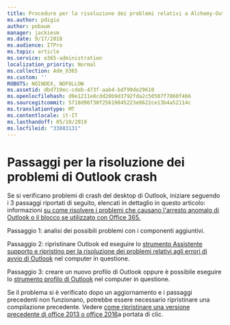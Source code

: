 ```yaml
---
title: Procedure per la risoluzione dei problemi relativi a Alchemy-Outlook
ms.author: pdigia
author: pebaum
manager: jackiesm
ms.date: 9/17/2018
ms.audience: ITPro
ms.topic: article
ms.service: o365-administration
localization_priority: Normal
ms.collection: Adm_O365
ms.custom: ''
ROBOTS: NOINDEX, NOFOLLOW
ms.assetid: dbd710ec-cdeb-473f-aab4-bdf99de29610
ms.openlocfilehash: d0e1211e8cdd20b9d3792fda2c50507f7860f466
ms.sourcegitcommit: 5718d96f30f25619845223e8622ce13b4a52114c
ms.translationtype: MT
ms.contentlocale: it-IT
ms.lasthandoff: 05/10/2019
ms.locfileid: "33883131"
---
```

# <a name="outlook-crash-troubleshooting-steps"></a>Passaggi per la risoluzione dei problemi di Outlook crash

Se si verificano problemi di crash del desktop di Outlook, iniziare seguendo i 3 passaggi riportati di seguito, elencati in dettaglio in questo articolo: informazioni [su come risolvere i problemi che causano l'arresto anomalo di Outlook o il blocco se utilizzato con Office 365.](https://support.microsoft.com/help/2413813/how-to-troubleshoot-issues-that-cause-outlook-to-crash-or-hang-when-us)
  
Passaggio 1: analisi dei possibili problemi con i componenti aggiuntivi.
  
Passaggio 2: ripristinare Outlook ed eseguire lo [strumento Assistente supporto e ripristino per la risoluzione dei problemi relativi agli errori di avvio di Outlook](https://aka.ms/SaRA-OutlookWontStart) nel computer in questione. 
  
Passaggio 3: creare un nuovo profilo di Outlook oppure è possibile eseguire lo [strumento profilo di Outlook](https://aka.ms/SaRA-OutlookSetupProfile) nel computer in questione. 
  
Se il problema si è verificato dopo un aggiornamento e i passaggi precedenti non funzionano, potrebbe essere necessario ripristinare una compilazione precedente. Vedere [come ripristinare una versione precedente di office 2013 o office 2016](https://support.microsoft.com/help/2770432)a portata di clic.
  

